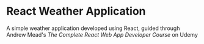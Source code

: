 # React Weather Application

A simple weather application developed using React, guided through Andrew Mead's *The Complete React Web App Developer Course* on Udemy
